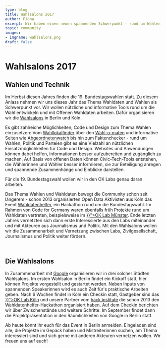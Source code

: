 ```yaml
---
type: blog
title: Wahlsalons 2017
author: Fiona
excerpt: Wir haben einen neuen spannenden Schwerpunkt - rund um Wahlen und Wahldaten
topic: community
images:
- imgname: wahlsalons.png
draft: false
---
```


# Wahlsalons 2017

## Wahlen und Technik


<p>Im Herbst diesen Jahres finden die 19. Bundestagswahlen statt. Zu diesem Anlass nehmen wir uns dieses Jahr das Thema Wahldaten und Wahlen als Schwerpunkt vor. Wir wollen nützliche und informative Tools rund um die Wahl entwickeln und mit Offenen Wahldaten arbeiten. Dafür organisieren wir die <a href="http://codefor.de/wahlsalons">Wahlsalons</a> in Berlin und Köln.</p>

<p>Es gibt zahlreiche Möglichkeiten, Code und Design zum Thema Wahlen einzusetzen: Vom <a href="http://wahllokalfinder.herokuapp.com">Wahllokalfinder</a> über den <a href="https://www.bpb.de/politik/wahlen/wahl-o-mat/">Wahl-o-maten</a> und informative Seiten wie <a href="http://www.abgeordnetenwatch.de">Abgeordnetenwatch</a> bis hin zum Faktenchecker - rund um Wahlen, Politik und Parteien gibt es eine Vielzahl an nützlichen Einsatzmöglichkeiten für Code und Design. Websites und Anwendungen können dabei helfen, Informationen besser aufzubereiten und zugänglich zu machen. Auf Basis von offenen Daten können Civic-Tech-Tools entstehen, die Wählerinnen und Wähler besser informieren, sie zur Beteiligung anregen und spannende Zusammenhänge und Einblicke darstellen.</p>

<p>Für die 19. Bundestagswahl wollen wir in den OK Labs genau daran arbeiten.</p>

<p>Das Thema Wahlen und Wahldaten bewegt die Community schon seit längerem - schon 2013 organisierten Open Data Aktivisten aus Köln das Event <a href="http://wahldatenhelfer.de">Wahldatenhelfer</a>, ein Hackathon rund um die Bundestagswahl. Im Rahmen von Code for Germany waren ebenfalls früh Projekte rund um Wahldaten vertreten, beispielsweise im <a href="{{< ref "/muenster" >}}">OK Lab Münster</a>. Ende letzten Jahres vernetzten sich dann erste Interessierte aus den Labs miteinander und mit Akteuren aus Journalismus und Politik. Mit den Wahlsalons wollen wir die Zusammenarbeit und Vernetzung zwischen Labs, Zivilgesellschaft, Journalismus und Politik weiter fördern.</p>

<br>

## Die Wahlsalons


<p>In Zusammenarbeit mit <a href="http://google.org">Google</a> organisieren wir in drei solcher Städten Wahlsalons. Im ersten Wahlsalon in Berlin findet ein Kickoff statt, hier können Projekte vorgestellt und gestartet werden. Neben Inputs von spannenden Speakerinnen wird es auch Zeit für's praktische Arbeiten geben. Nach 6 Wochen findet in Köln ein Checkin statt, Gastgeber sind das <a href="{{< ref "/koeln" >}}">OK Lab Köln</a> und unsere Partner vom <a href="http://hack.institute">hack.institute</a> die schon 2013 den Wahldatenhelfer-Hackathon organisiert haben. Auf dem Checkin berichten wir über Zwischenstände und weitere Schritte. Im September findet dann die Projektpräsentation in den Räumlichkeiten von Google in Berlin statt.</p>

<p>Ab heute könnt ihr euch für das Event in Berlin anmelden. Eingeladen sind alle, die Projekte im Gepäck haben und Mistreiterinnen suchen, am Thema interessiert sind und sich gerne mit anderen Akteuren vernetzen wollen. Wir freuen uns auf euch!</p>
